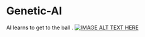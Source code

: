 # Genetic-AI
 AI learns to get to the ball .
[![IMAGE ALT TEXT HERE](https://img.youtube.com/vi/wj4SeYvJfII/0.jpg)](https://www.youtube.com/watch?v=wj4SeYvJfII)
